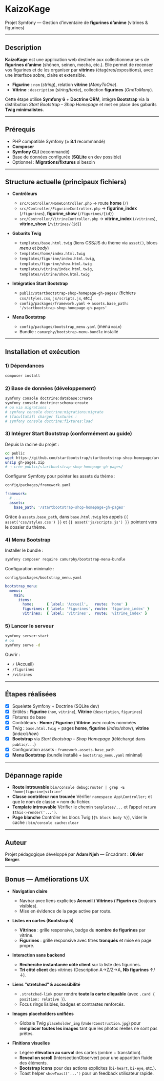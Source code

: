# KaizoKage

Projet Symfony — Gestion d’inventaire de **figurines d’anime** (vitrines & figurines)

---

## Description

**KaizoKage** est une application web destinée aux collectionneur·se·s de **figurines d’anime** (shōnen, seinen, mecha, etc.).
Elle permet de recenser vos figurines et de les organiser par **vitrines** (étagères/expositions), avec une interface sobre, claire et extensible.

* **Figurine** : `nom` (*string*), relation **vitrine** (*ManyToOne*).
* **Vitrine** : `description` (*string/texte*), collection **figurines** (*OneToMany*).

Cette étape utilise **Symfony 6** + **Doctrine ORM**, intègre **Bootstrap** via la distribution *Start Bootstrap – Shop Homepage* et met en place des gabarits **Twig minimalistes**.

---

## Prérequis

* PHP compatible Symfony (≥ **8.1** recommandé)
* **Composer**
* **Symfony CLI** (recommandé)
* Base de données configurée (**SQLite** en dev possible)
* Optionnel : **Migrations/fixtures** si besoin

---

## Structure actuelle (principaux fichiers)

* **Contrôleurs**

  * `src/Controller/HomeController.php` → route **home** (`/`)
  * `src/Controller/FigurineController.php` → **figurine_index** (`/figurines`), **figurine_show** (`/figurines/{id}`)
  * `src/Controller/VitrineController.php` → **vitrine_index** (`/vitrines`), **vitrine_show** (`/vitrines/{id}`)
* **Gabarits Twig**

  * `templates/base.html.twig` (liens CSS/JS du thème via `asset()`, blocs *menu* et *body*)
  * `templates/home/index.html.twig`
  * `templates/figurine/index.html.twig`, `templates/figurine/show.html.twig`
  * `templates/vitrine/index.html.twig`, `templates/vitrine/show.html.twig`
* **Intégration Start Bootstrap**

  * `public/startbootstrap-shop-homepage-gh-pages/` (fichiers `css/styles.css`, `js/scripts.js`, etc.)
  * `config/packages/framework.yaml` → `assets.base_path: '/startbootstrap-shop-homepage-gh-pages'`
* **Menu Bootstrap**

  * `config/packages/bootstrap_menu.yaml` (menu `main`)
  * Bundle : `camurphy/bootstrap-menu-bundle` installé

---

## Installation et exécution

### 1) Dépendances

```bash
composer install
```

### 2) Base de données (développement)

```bash
symfony console doctrine:database:create
symfony console doctrine:schema:create
# ou via migrations :
# symfony console doctrine:migrations:migrate
# (facultatif) charger fixtures :
# symfony console doctrine:fixtures:load
```

### 3) Intégrer Start Bootstrap (conformément au guide)

Depuis la racine du projet :

```bash
cd public
wget https://github.com/startbootstrap/startbootstrap-shop-homepage/archive/gh-pages.zip
unzip gh-pages.zip
# → crée public/startbootstrap-shop-homepage-gh-pages/
```

Configurer Symfony pour pointer les assets du thème :

`config/packages/framework.yaml`

```yaml
framework:
  # ...
  assets:
    base_path: '/startbootstrap-shop-homepage-gh-pages'
```

Grâce à `assets.base_path`, dans `base.html.twig` les appels `{{ asset('css/styles.css') }}` et `{{ asset('js/scripts.js') }}` pointent vers le dossier du thème.

### 4) Menu Bootstrap

Installer le bundle :

```bash
symfony composer require camurphy/bootstrap-menu-bundle
```

Configuration minimale :

`config/packages/bootstrap_menu.yaml`

```yaml
bootstrap_menu:
  menus:
    main:
      items:
        home:      { label: 'Accueil',   route: 'home' }
        figurines: { label: 'Figurines', route: 'figurine_index' }
        vitrines:  { label: 'Vitrines',  route: 'vitrine_index' }
```

### 5) Lancer le serveur

```bash
symfony server:start
# ou
symfony serve -d
```

Ouvrir :

* `/` (Accueil)
* `/figurines`
* `/vitrines`

---

## Étapes réalisées

* [x] Squelette Symfony + Doctrine (SQLite dev)
* [x] Entités : **Figurine** (`nom`, `vitrine`), **Vitrine** (`description`, `figurines`)
* [x] Fixtures de base
* [x] Contrôleurs : **Home / Figurine / Vitrine** avec routes nommées
* [x] Twig : `base.html.twig` + pages **home**, **figurine** (*index/show*), **vitrine** (*index/show*)
* [x] **Bootstrap** via *Start Bootstrap – Shop Homepage* (téléchargé dans `public/...`)
* [x] Configuration assets : `framework.assets.base_path`
* [x] **Menu Bootstrap** (bundle installé + `bootstrap_menu.yaml` minimal)

---

## Dépannage rapide

* **Route introuvable**
  `bin/console debug:router | grep -E 'home|figurine|vitrine'`
* **Classe contrôleur non trouvée**
  Vérifier `namespace App\Controller;` et que le nom de classe = nom du fichier.
* **Template introuvable**
  Vérifier le chemin `templates/...` et l’appel `return $this->render('...')`.
* **Page blanche**
  Contrôler les blocs Twig (`{% block body %}`), vider le cache :
  `bin/console cache:clear`

---

## Auteur

Projet pédagogique développé par **Adam Njeh** — Encadrant : **Olivier Berger**.

---

## Bonus — Améliorations UX

* **Navigation claire**

  * Navbar avec liens explicites **Accueil / Vitrines / Figurin es** (toujours visibles).
  * Mise en évidence de la page active par route.

* **Listes en cartes (Bootstrap 5)**

  * **Vitrines** : grille responsive, badge du **nombre de figurines** par vitrine.
  * **Figurines** : grille responsive avec titres **tronqués** et mise en page propre.

* **Interaction sans backend**

  * **Recherche instantanée côté client** sur la liste des figurines.
  * **Tri côté client** des vitrines (Description A→Z/Z→A, **Nb figurines** ↑/↓).

* **Liens “stretched” & accessibilité**

  * `.stretched-link` pour rendre **toute la carte cliquable** (avec `.card { position: relative }`).
  * Focus rings lisibles, badges et contrastes renforcés.

* **Images placeholders unifiées**

  * Globale Twig `placeholder_img` (`UnderConstruction.jpg`) pour **remplacer toutes les images** tant que les photos réelles ne sont pas prêtes.

* **Finitions visuelles**

  * Légère **élévation au survol** des cartes (ombre + translation).
  * **Reveal on scroll** (IntersectionObserver) pour une apparition fluide des éléments.
  * **Bootstrap Icons** pour des actions explicites (`bi-heart`, `bi-eye`, etc.).
  * Toast helper `showToast('...')` pour un feedback utilisateur rapide.
